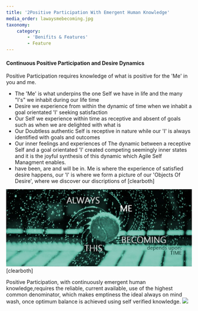 ```yaml
---
title: '2Positive Participation With Emergent Human Knowledge'
media_order: lawaysmebecoming.jpg
taxonomy:
    category:
        - 'Benifits & Features'
        - Feature
---
```


#### Continuous Positive Participation and Desire Dynamics
Positive Participation requires knowledge of what is positive for the 'Me' in you and me.
* The 'Me' is what underpins the one Self we have in life and the many "I's" we inhabit during our life time
* Desire we experience from within the dynamic of time when we inhabit a goal orientated 'I' seeking satisfaction
* Our Self we experience within time as receptive and absent of goals such as when we are delighted with what is   
* Our Doubtless authentic Self is receptive in nature while our 'I' is always identified with goals and outcomes
* Our inner feelings and experiences of The dynamic between a receptive Self and a goal orientated 'I' created competing seemingly inner states and it is the joyful synthesis of this dynamic which Agile Self Managment enables.
* have been, are and will be in.
Me is where the experience of satisfied desire happens, our 'I' is where we form a picture of our 'Objects Of Desire', where we discover our discriptions of 
[clearboth]

![Sky and Mountain](lawaysmebecoming.jpg?resize=600,450&classes=caption,caption-right,figure-right "Photo by Chase Moyer on Unsplash")
[clearboth]


Positive Participation, with continuously emergent human knowledge,requires the reliable, current available, use of the highest common denominator, which makes emptiness the ideal always on mind wash, once optimum balance is achieved using self verified knowledge.
![](http://![](lawaysmebecoming.jpg))
